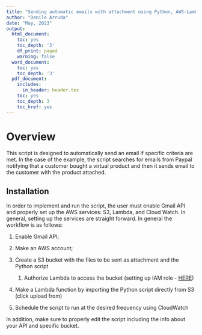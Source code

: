 ```yaml
---
title: "Sending automatic emails with attachment using Python, AWS-Lambda and S3"
author: "Danilo Arruda"
date: "May, 2023"
output:
  html_document:
    toc: yes
    toc_depth: '3'
    df_print: paged
    warning: false
  word_document:
    toc: yes
    toc_depth: '3'
  pdf_document:
    includes:
      in_header: header.tex
    toc: yes
    toc_depth: 3
    toc_href: yes
---
```


# Overview

This script is designed to automatically send an email if specific criteria are met. In the case of the example, the script searches for emails from Paypal notifying that a customer bought a virtual product and then it sends email to the customer with the product attached.

## Installation

In order to implement and run the script, the user must enable Gmail API and properly set up the AWS services: S3, Lambda, and Cloud Watch. In general, setting up the services are straight forward. In general the workflow is as follows:

1.  Enable Gmail API;

2.  Make an AWS account;

3.  Create a S3 bucket with the files to be sent as attachment and the Python script

    1.  Authorize Lambda to access the bucket (setting up IAM role - [HERE](https://repost.aws/knowledge-center/lambda-execution-role-s3-bucket))

4.  Make a Lambda function by importing the Python script directly from S3 (click upload from)

5.  Schedule the script to run at the desired frequency using CloudWatch

In addition, make sure to properly edit the script including the info about your API and specific bucket.
